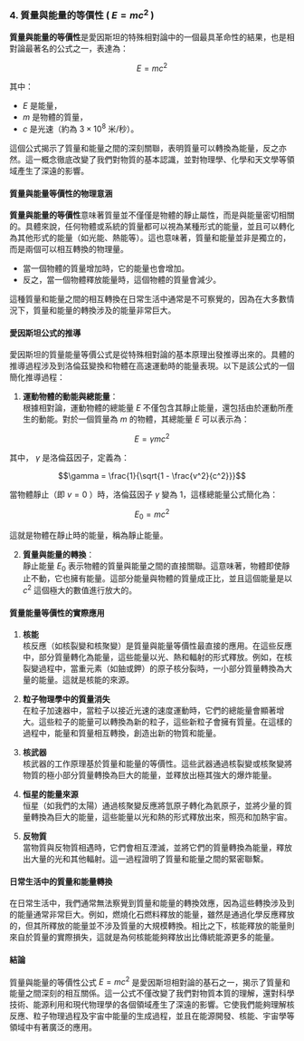 ### 4. 質量與能量的等價性 ( $`E = mc^2`$ )

**質量與能量的等價性**是愛因斯坦的特殊相對論中的一個最具革命性的結果，也是相對論最著名的公式之一，表達為：


```math
E = mc^2
```


其中：
-  $`E`$  是能量，
-  $`m`$  是物體的質量，
-  $`c`$  是光速（約為  $`3 \times 10^8`$  米/秒）。

這個公式揭示了質量和能量之間的深刻關聯，表明質量可以轉換為能量，反之亦然。這一概念徹底改變了我們對物質的基本認識，並對物理學、化學和天文學等領域產生了深遠的影響。

#### 質量與能量等價性的物理意涵

**質量與能量的等價性**意味著質量並不僅僅是物體的靜止屬性，而是與能量密切相關的。具體來說，任何物體或系統的質量都可以視為某種形式的能量，並且可以轉化為其他形式的能量（如光能、熱能等）。這也意味著，質量和能量並非是獨立的，而是兩個可以相互轉換的物理量。

- 當一個物體的質量增加時，它的能量也會增加。
- 反之，當一個物體釋放能量時，這個物體的質量會減少。

這種質量和能量之間的相互轉換在日常生活中通常是不可察覺的，因為在大多數情況下，質量和能量的轉換涉及的能量非常巨大。

#### 愛因斯坦公式的推導

愛因斯坦的質量能量等價公式是從特殊相對論的基本原理出發推導出來的。具體的推導過程涉及到洛倫茲變換和物體在高速運動時的能量表現。以下是該公式的一個簡化推導過程：

1. **運動物體的動能與總能量**：  
   根據相對論，運動物體的總能量  $`E`$  不僅包含其靜止能量，還包括由於運動所產生的動能。對於一個質量為  $`m`$  的物體，其總能量  $`E`$  可以表示為：

   
```math
E = \gamma mc^2
```


   其中， $`\gamma`$  是洛倫茲因子，定義為：

   
```math
\gamma = \frac{1}{\sqrt{1 - \frac{v^2}{c^2}}}
```


   當物體靜止（即  $`v = 0`$ ）時，洛倫茲因子  $`\gamma`$  變為 1，這樣總能量公式簡化為：

   
```math
E_0 = mc^2
```


   這就是物體在靜止時的能量，稱為靜止能量。

2. **質量與能量的轉換**：  
   靜止能量  $`E_0`$  表示物體的質量與能量之間的直接關聯。這意味著，物體即使靜止不動，它也擁有能量。這部分能量與物體的質量成正比，並且這個能量是以  $`c^2`$  這個極大的數值進行放大的。

#### 質量能量等價性的實際應用

1. **核能**  
   核反應（如核裂變和核聚變）是質量與能量等價性最直接的應用。在這些反應中，部分質量轉化為能量，這些能量以光、熱和輻射的形式釋放。例如，在核裂變過程中，當重元素（如鈾或鉀）的原子核分裂時，一小部分質量轉換為大量的能量。這就是核能的來源。

2. **粒子物理學中的質量消失**  
   在粒子加速器中，當粒子以接近光速的速度運動時，它們的總能量會顯著增大。這些粒子的能量可以轉換為新的粒子，這些新粒子會擁有質量。在這樣的過程中，能量和質量相互轉換，創造出新的物質和能量。

3. **核武器**  
   核武器的工作原理基於質量和能量的等價性。這些武器通過核裂變或核聚變將物質的極小部分質量轉換為巨大的能量，並釋放出極其強大的爆炸能量。

4. **恒星的能量來源**  
   恒星（如我們的太陽）通過核聚變反應將氫原子轉化為氦原子，並將少量的質量轉換為巨大的能量，這些能量以光和熱的形式釋放出來，照亮和加熱宇宙。

5. **反物質**  
   當物質與反物質相遇時，它們會相互湮滅，並將它們的質量轉換為能量，釋放出大量的光和其他輻射。這一過程證明了質量和能量之間的緊密聯繫。

#### 日常生活中的質量和能量轉換

在日常生活中，我們通常無法察覺到質量和能量的轉換效應，因為這些轉換涉及到的能量通常非常巨大。例如，燃燒化石燃料釋放的能量，雖然是通過化學反應釋放的，但其所釋放的能量並不涉及質量的大規模轉換。相比之下，核能釋放的能量則來自於質量的實際損失，這就是為何核能能夠釋放出比傳統能源更多的能量。

#### 結論

質量與能量的等價性公式  $`E = mc^2`$  是愛因斯坦相對論的基石之一，揭示了質量和能量之間深刻的相互關係。這一公式不僅改變了我們對物質本質的理解，還對科學技術、能源利用和現代物理學的各個領域產生了深遠的影響。它使我們能夠理解核反應、粒子物理過程及宇宙中能量的生成過程，並且在能源開發、核能、宇宙學等領域中有著廣泛的應用。